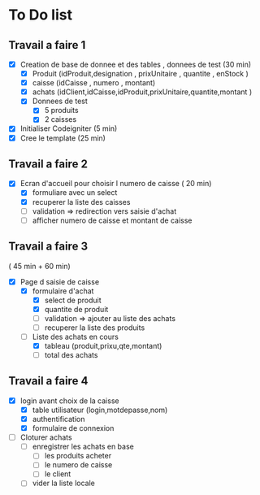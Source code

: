 # To Do list

## Travail a faire 1

- [x] Creation de base de donnee et des tables , donnees de test (30 min)
  - [x] Produit (idProduit,designation , prixUnitaire , quantite , enStock )
  - [x]  caisse (idCaisse , numero , montant)
  - [x]  achats (idClient,idCaisse,idProduit,prixUnitaire,quantite,montant )
  - [x] Donnees de test
    - [x] 5 produits
    - [x] 2 caisses
- [x] Initialiser Codeigniter (5 min)
- [X] Cree le template (25 min)

## Travail a faire 2

- [X] Ecran d'accueil pour choisir l numero de caisse ( 20 min)
  - [X] formuliare avec un select
  - [X] recuperer la liste des caisses
  - [ ] validation => redirection vers saisie d'achat
  - [ ] afficher numero de caisse et montant de caisse

## Travail a faire 3

( 45 min + 60 min)

- [X] Page d saisie de caisse
  - [X] formulaire d'achat
    - [X] select de produit
    - [X] quantite de produit
    - [ ] validation => ajouter au liste des achats
    - [ ] recuperer la liste des produits
  - [ ] Liste des achats en cours
    - [X] tableau (produit,prixu,qte,montant)
    - [ ] total des achats

## Travail a faire 4

- [X] login avant choix de la caisse
  - [x] table utilisateur (login,motdepasse,nom)
  - [x] authentification
  - [x] formulaire de connexion
- [ ] Cloturer achats
  - [ ] enregistrer les achats en base
    - [ ] les produits acheter
    - [ ] le numero de caisse
    - [ ] le client
  - [ ] vider la liste locale